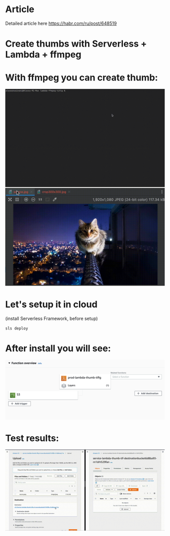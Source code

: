 # Article

Detailed article here https://habr.com/ru/post/648519

# Create thumbs with Serverless + Lambda + ffmpeg

# With ffmpeg you can create thumb:
![Create thumb with ffmpeg](./gif/ffmpeg.gif)
![Result of ffmpeg](./gif/crop.gif)



# Let's setup it in cloud
(install Serverless Framework, before setup)
```
sls deploy
```
# After install you will see:
![Infra](./gif/infra.png)


# Test results:
![Infra](./gif/result.gif)

